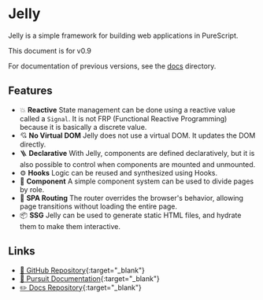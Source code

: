 # Jelly

Jelly is a simple framework for building web applications in PureScript.

This document is for v0.9

For documentation of previous versions, see the [docs](https://github.com/yukikurage/jelly-docs/tree/master/docs) directory.

## Features

- 💥 **Reactive**
  State management can be done using a reactive value called a `Signal`. It is not FRP (Functional Reactive Programming) because it is basically a discrete value.
- 💘 **No Virtual DOM**
  Jelly does not use a virtual DOM. It updates the DOM directly.
- 🪜 **Declarative**
  With Jelly, components are defined declaratively, but it is also possible to control when components are mounted and unmounted.
- ⚙️ **Hooks**
  Logic can be reused and synthesized using Hooks.
- 🧱 **Component**
  A simple component system can be used to divide pages by role.
- 🧭 **SPA Routing**
  The router overrides the browser's behavior, allowing page transitions without loading the entire page.
- 📦 **SSG**
  Jelly can be used to generate static HTML files, and hydrate them to make them interactive.

## Links

- [🐙 GitHub Repository](https://github.com/yukikurage/purescript-jelly){:target="_blank"}
- [📄 Pursuit Documentation](https://pursuit.purescript.org/packages/purescript-jelly){:target="_blank"}
- [✏️ Docs Repository](https://github.com/yukikurage/jelly-docs){:target="_blank"}
